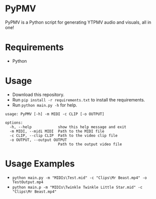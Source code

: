 # PyPMV
PyPMV is a Python script for generating YTPMV audio and visuals, all in one!
# Requirements
- Python
# Usage
- Download this repository.
- Run ```pip install -r requirements.txt``` to install the requirements.
- Run ```python main.py -h``` for help.
```
usage: PyPMV [-h] -m MIDI -c CLIP [-o OUTPUT]

options:
  -h, --help            show this help message and exit
  -m MIDI, --midi MIDI  Path to the MIDI file
  -c CLIP, --clip CLIP  Path to the video clip file
  -o OUTPUT, --output OUTPUT
                        Path to the output video file
```
# Usage Examples
- ```python main.py -m "MIDIs\Test.mid" -c "Clips\Mr Beast.mp4" -o TestOutput.mp4```
- ```python main.p -m "MIDIs\Twinkle Twinkle Little Star.mid" -c "Clips\Mr Beast.mp4"```
